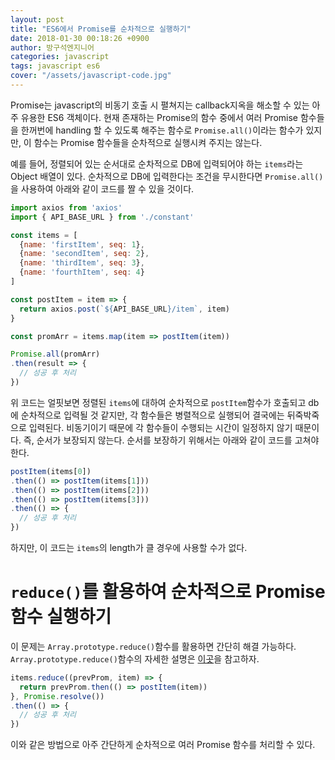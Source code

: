 ```yaml
---
layout: post
title: "ES6에서 Promise를 순차적으로 실행하기"
date: 2018-01-30 00:18:26 +0900
author: 방구석엔지니어
categories: javascript
tags: javascript es6
cover: "/assets/javascript-code.jpg"
---
```


Promise는 javascript의 비동기 호출 시 펼쳐지는 callback지옥을 해소할 수 있는 아주 유용한 ES6 객체이다. 현재 존재하는 Promise의 함수 중에서 여러 Promise 함수들을 한꺼번에 handling 할 수 있도록 해주는 함수로 `Promise.all()`이라는 함수가 있지만, 이 함수는 Promise 함수들을 순차적으로 실행시켜 주지는 않는다.

예를 들어, 정렬되어 있는 순서대로 순차적으로 DB에 입력되어야 하는 `items`라는 Object 배열이 있다. 순차적으로 DB에 입력한다는 조건을 무시한다면 `Promise.all()`을 사용하여 아래와 같이 코드를 짤 수 있을 것이다.

```js
import axios from 'axios'
import { API_BASE_URL } from './constant'

const items = [
  {name: 'firstItem', seq: 1},
  {name: 'secondItem', seq: 2},
  {name: 'thirdItem', seq: 3},
  {name: 'fourthItem', seq: 4}
]

const postItem = item => {
  return axios.post(`${API_BASE_URL}/item`, item)
}

const promArr = items.map(item => postItem(item))

Promise.all(promArr)
.then(result => {
  // 성공 후 처리
})
```

위 코드는 얼핏보면 정렬된 `items`에 대하여 순차적으로 `postItem`함수가 호출되고 db에 순차적으로 입력될 것 같지만, 각 함수들은 병렬적으로 실행되어 결국에는 뒤죽박죽으로 입력된다. 비동기이기 때문에 각 함수들이 수행되는 시간이 일정하지 않기 때문이다. 즉, 순서가 보장되지 않는다. 순서를 보장하기 위해서는 아래와 같이 코드를 고쳐야 한다.

```js
postItem(items[0])
.then(() => postItem(items[1]))
.then(() => postItem(items[2]))
.then(() => postItem(items[3]))
.then(() => {
  // 성공 후 처리
})
```

하지만, 이 코드는 `items`의 length가 클 경우에 사용할 수가 없다.

# `reduce()`를 활용하여 순차적으로 Promise 함수 실행하기 #
이 문제는 `Array.prototype.reduce()`함수를 활용하면 간단히 해결 가능하다. `Array.prototype.reduce()`함수의 자세한 설명은 [이곳][here]을 참고하자.

```js
items.reduce((prevProm, item) => {
  return prevProm.then(() => postItem(item))
}, Promise.resolve())
.then(() => {
  // 성공 후 처리
})
```

이와 같은 방법으로 아주 간단하게 순차적으로 여러 Promise 함수를 처리할 수 있다.

[here]: https://developer.mozilla.org/ko/docs/Web/JavaScript/Reference/Global_Objects/Array/Reduce